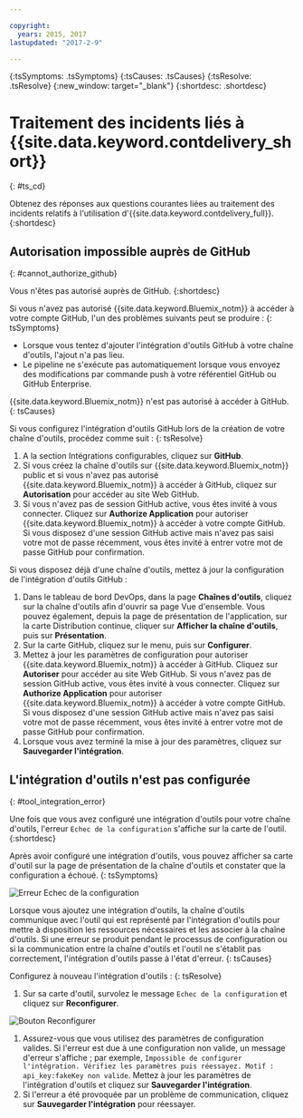 ```yaml
---

copyright:
  years: 2015, 2017
lastupdated: "2017-2-9"

---
```

<!-- Common attributes used in the template are defined as follows: -->
{:tsSymptoms: .tsSymptoms}
{:tsCauses: .tsCauses}
{:tsResolve: .tsResolve}
{:new_window: target="_blank"}
{:shortdesc: .shortdesc}

# Traitement des incidents liés à {{site.data.keyword.contdelivery_short}}
{: #ts_cd}

Obtenez des réponses aux questions courantes liées au traitement des incidents relatifs à l'utilisation d'{{site.data.keyword.contdelivery_full}}.
{:shortdesc}


## Autorisation impossible auprès de GitHub
{: #cannot_authorize_github}

Vous n'êtes pas autorisé auprès de GitHub.
{:shortdesc}

Si vous n'avez pas autorisé {{site.data.keyword.Bluemix_notm}} à accéder à votre compte GitHub, l'un des problèmes suivants peut se produire :
{: tsSymptoms}

 * Lorsque vous tentez d'ajouter l'intégration d'outils GitHub à votre chaîne d'outils, l'ajout n'a pas lieu. 
 * Le pipeline ne s'exécute pas automatiquement lorsque vous envoyez des modifications par commande push à votre référentiel GitHub ou GitHub Enterprise. 

{{site.data.keyword.Bluemix_notm}} n'est pas autorisé à accéder à GitHub.  
{: tsCauses}
 
Si vous configurez l'intégration d'outils GitHub lors de la création de votre chaîne d'outils, procédez comme suit :
{: tsResolve}
 
  1. A la section Intégrations configurables, cliquez sur **GitHub**.  
  1. Si vous créez la chaîne d'outils sur {{site.data.keyword.Bluemix_notm}} public et si vous n'avez pas autorisé {{site.data.keyword.Bluemix_notm}} à accéder à GitHub, cliquez sur **Autorisation** pour accéder au site Web GitHub. 
  1. Si vous n'avez pas de session GitHub active, vous êtes invité à vous connecter. Cliquez sur **Authorize Application** pour autoriser {{site.data.keyword.Bluemix_notm}} à accéder à votre compte GitHub. Si vous disposez d'une session GitHub active mais n'avez pas saisi votre mot de passe récemment, vous êtes invité à entrer votre mot de passe GitHub pour confirmation.
  
Si vous disposez déjà d'une chaîne d'outils, mettez à jour la configuration de l'intégration d'outils GitHub :

 1. Dans le tableau de bord DevOps, dans la page **Chaînes d'outils**, cliquez sur la chaîne d'outils afin d'ouvrir sa page Vue
d'ensemble. Vous pouvez également, depuis la page de présentation de l'application, sur la carte Distribution continue, cliquer sur **Afficher la chaîne d'outils**, puis sur **Présentation**. 
 1. Sur la carte GitHub, cliquez sur le menu, puis sur **Configurer**.
 1. Mettez à jour les paramètres de configuration pour autoriser {{site.data.keyword.Bluemix_notm}} à accéder à GitHub. Cliquez sur **Autoriser** pour accéder au site Web GitHub. Si vous n'avez pas de session GitHub active, vous êtes invité à vous connecter. Cliquez sur **Authorize Application** pour autoriser {{site.data.keyword.Bluemix_notm}} à accéder à votre compte GitHub. Si vous disposez d'une session GitHub active mais n'avez pas saisi votre mot de passe récemment, vous êtes invité à entrer votre mot de passe GitHub pour confirmation.
 1. Lorsque vous avez terminé la mise à jour des paramètres, cliquez sur **Sauvegarder l'intégration**.


## L'intégration d'outils n'est pas configurée
{: #tool_integration_error}

Une fois que vous avez configuré une intégration d'outils pour votre chaîne d'outils, l'erreur `Echec de la configuration` s'affiche sur la carte de l'outil.
{:shortdesc}

Après avoir configuré une intégration d'outils, vous pouvez afficher sa carte d'outil sur la page de présentation de la chaîne d'outils et constater que la configuration a échoué.
{: tsSymptoms}

 ![Erreur Echec de la configuration](images/tool_setup_failed.png)
 
Lorsque vous ajoutez une intégration d'outils, la chaîne d'outils communique avec l'outil qui est représenté par l'intégration d'outils pour mettre à disposition les ressources nécessaires et les associer à la chaîne d'outils. Si une erreur se produit pendant le processus de configuration ou si la communication entre la chaîne d'outils et l'outil ne s'établit pas correctement, l'intégration d'outils passe à l'état d'erreur.
{: tsCauses}

Configurez à nouveau l'intégration d'outils :
{: tsResolve}

1. Sur sa carte d'outil, survolez le message `Echec de la configuration` et cliquez sur **Reconfigurer**.

 ![Bouton Reconfigurer](images/tool_reconfigure.png)
 
1. Assurez-vous que vous utilisez des paramètres de configuration valides. Si l'erreur est due à une configuration non valide, un message d'erreur s'affiche ; par exemple, `Impossible de configurer l'intégration. Vérifiez les paramètres puis réessayez. Motif : api_key:fakeKey non valide`. Mettez à jour les paramètres de l'intégration
d'outils et cliquez sur **Sauvegarder l'intégration**. 
1. Si l'erreur a été provoquée par un problème de communication, cliquez sur **Sauvegarder l'intégration** pour réessayer.
